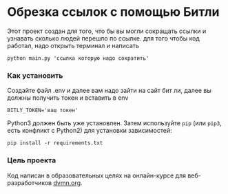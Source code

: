 # Обрезка ссылок с помощью Битли

Этот проект создан для того, что бы вы могли сокращать ссылки и узнавать  сколько людей 
перешло по ссылке. для того чтобы код работал, надо открыть терминал и написать
```
python main.py 'ссылка которую надо сократить'
```

### Как установить

Создайте файл .env и далее вам надо зайти на сайт бит ли, далее вы должны получить токен
и вставить в env 
```
BITLY_TOKEN='ваш токен'
```

Python3 должен быть уже установлен. 
Затем используйте `pip` (или `pip3`, есть конфликт с Python2) для установки зависимостей:
```
pip install -r requirements.txt
```

### Цель проекта

Код написан в образовательных целях на онлайн-курсе для веб-разработчиков [dvmn.org](https://dvmn.org/).